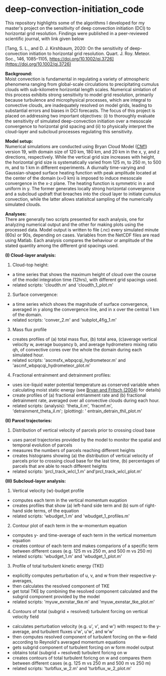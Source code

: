 # deep-convection-initiation_code
This repository highlights some of the algorithms I developed for my master's project on the sensitivity of deep convection initiation (DCI) to horizontal grid resolution. Findings were published in a peer-reviewed scientific journal, with link given below

[Tang, S. L., and D. J. Kirshbaum, 2020: On the sensitivity of deep-convection initiation to horizontal grid resolution. Quart. J. Roy. Meteor. Soc., 146, 1085–1105, https://doi.org/10.1002/qj.3726](https://doi.org/10.1002/qj.3726)

**Background:**\
Moist convection is fundamental in regulating a variety of atmospheric phenomena ranging from global-scale circulations to precipitating cumulus clouds with sub-kilometre horizontal length scales. Numerical simlation of this process exhibits strong sensitivity to model grid resolution, primarily because turbulence and microphysical processes, which are integral to convective clouds, are inadequately resolved on model grids, leading to substantial errors and biases in DCI forecasts. The focus of this project is placed on addressing two important objectives: (i) to thoroughly evaluate the sensitivity of simulated deep-convection initiation over a mesoscale convergence to horizontal grid spacing and (ii) to physically interpret the cloud-layer and subcloud processes regulating this sensitivity.

**Model setup:**\
Numerical simulations are conducted using Bryan Cloud Model ([CM1](https://www2.mmm.ucar.edu/people/bryan/cm1/)) version 19, with domain size of 120 km, 180 km, and 20 km in the x, y, and z directions, respectively. While the vertical grid size increases with height, the horizontal grid size is systematically varied from 125 m, to 250 m, to 500 m, and to 1 km in different experiments. A diurnally time-varying and Gaussian-shaped surface heating function with peak amplitude located at the center of the domain (x=0 km) is imposed to induce mesoscale convergence in the x-z plane. The heating function is symmetric in x and uniform in y. The former generates locally strong horizontal convergence and a subcloud updraft that breaches into the cloud layer to initiate cumulus convection, while the latter allows statisitcal sampling of the numerically simulated clouds.

**Analyses:**\
There are generally two scripts presented for each analysis, one for analyzing numerical output and the other for making plots using the processed data. Model output is written to file (.nc) every simulated minute (60s) or 90s, depending on cases. Variables from the NetCDF files are read using Matlab. Each analysis compares the behaviour or amplitude of the stated quantity among the different grid spacings used. 


**(I) Cloud-layer analysis:**
   1. Cloud-top height:
  * a time series that shows the maximum height of cloud over the course of the model integration time (12hrs), with different grid spacings used.  <br/>
  * related scripts: 'cloudth.m' and 'cloudth_1_plot.m'
  
  2. Surface convergence:
  * a time series which shows the magnitude of surface convergence, averaged in y along the convergence line, and in x over the central 1 km of the domain.  <br/>
  * related scripts: 'conver_2.m' and 'subplot_4fig_1.m'
  
  3. Mass flux profile
  * creates profiles of (a) total mass flux, (b) total area, (c)average vertical velocity w, average buoyancy b, and average hydrometero mixing ratio qh, of convective cores over the whole the domain during each simulated hour.
  * related scripts: 'ascmsfx_wbpqcqi_hydrometeor.m' and 'ascmf_wbpqcqi_hydrometeor_plot.m'
  
  4. Fractional entrainment and detrainment profiles:
  * uses ice-liquid water potential temperature as conserved variable when calculating moist static energy (see [Bryan and Fritsch (2004)](https://doi.org/10.1175/1520-0493(2004)132%3C2421:AROIWP%3E2.0.CO;2) for details)
  * create profiles of (a) fractional entrianment rate and (b) fractional detrainment rate, averaged over all convective clouds during each hour.
  * related scripts: (analysis): 'theta_il.m', 'fracmf.m', 'detrainment_theta_il.m'; (plotting): ' entrain_detrain_thil_plot.m'
  
**(II) Parcel trajectories:**
  1. Distribution of vertical velocity of parcels prior to crossing cloud base
  * uses parcel trajectories provided by the model to monitor the spatial and temporal evolution of parcels
  * measures the numbers of parcels reaching different heights
  * creates histograms showing (a) the distribution of vertical velocity of parcels prior to crossing cloud base for the last time, (b) percentages of parcels that are able to reach different heights
  * related scripts: 'prcl_track_wlcl_1.m' and'prcl_track_wlcl_plot.m'

**(III) Subcloud-layer analysis:**
  1. Vertical velocity (w)-budget profile
  * computes each term in the vertical momentum euqation
  * creates profiles that show (a) left-hand side term and (b) sum of right-hand side terms, of the equation  
  * related scripts: 'wbudget_1.m' and 'wbudget_1_profiles.m'
  
  2. Contour plot of each term in the w-momentum equation
  * computes y- and time-average of each term in the vertical momentum equation
  * creates contour of each term and makes comparions of a specific term between different cases (e.g. 125 m vs 250 m, and 500 m vs 250 m)
  * related scripts: 'wbudget_1.m' and 'wbudget_1_plot.m'
  
  3. Profile of total turbulent kinetic energy (TKE)
  * explicitly computes perturbation of u, v, and w from their respective y-averages,
  * then calculates the resolved component of TKE
  * get total TKE by combining the resolved component calculated and the subgrid component provided by the model
  * related scripts: 'myuw_exnstar_tke.m' and 'myuw_exnstar_tke_plot.m'
  
  4. Contours of total (subgrid + resolved) turbulent forcing on vertical velocity field
  * calculates perturbation velocity (e.g. u', v', and w') with respect to the y-average, and turbulent fluxes u'w', u'w', and w'w'
  * then computes resolved component of turbulent forcing on the w-field according to Reynold's averaged  momentum equations
  * gets subgrid component of turbulent forcing on w form model output
  * obtains total (subgrid + resolved) turbulent foricng on w
  * creates contours of total turbulent foricng on w and compares them between different cases (e.g. 125 m vs 250 m and 500 m vs 250 m)
  * related scripts: 'turbflux_w_2.m' and 'turbflux_w_2_plot.m'
